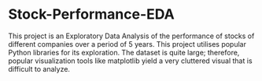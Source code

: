 # Stock-Performance-EDA
This project is an Exploratory Data Analysis of the performance of stocks of different companies over a period of 5 years. This project utilises popular Python libraries for its exploration. The dataset is quite large; therefore, popular visualization tools like matplotlib yield a very cluttered visual that is difficult to analyze.
